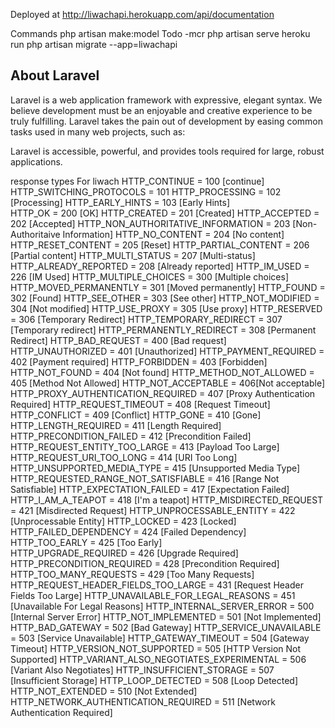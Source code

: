 Deployed at http://liwachapi.herokuapp.com/api/documentation

Commands
php artisan make:model Todo -mcr
php artisan serve
heroku run php artisan migrate --app=liwachapi
## About Laravel

Laravel is a web application framework with expressive, elegant syntax. We believe development must be an enjoyable and creative experience to be truly fulfilling. Laravel takes the pain out of development by easing common tasks used in many web projects, such as:

Laravel is accessible, powerful, and provides tools required for large, robust applications.

response types For liwach
 HTTP_CONTINUE = 100 [continue] 
     HTTP_SWITCHING_PROTOCOLS = 101
     HTTP_PROCESSING = 102 [Processing]
     HTTP_EARLY_HINTS = 103 [Early Hints]           
     HTTP_OK = 200 [OK]
     HTTP_CREATED = 201 [Created]
     HTTP_ACCEPTED = 202 [Accepted]
     HTTP_NON_AUTHORITATIVE_INFORMATION = 203 [Non-Authoritaive Information]
     HTTP_NO_CONTENT = 204 [No content]
     HTTP_RESET_CONTENT = 205 [Reset]
     HTTP_PARTIAL_CONTENT = 206 [Partial content]
     HTTP_MULTI_STATUS = 207 [Multi-status]
     HTTP_ALREADY_REPORTED = 208 [Already reported]
     HTTP_IM_USED = 226 [IM Used]
     HTTP_MULTIPLE_CHOICES = 300 [Multiple choices]
     HTTP_MOVED_PERMANENTLY = 301 [Moved permanently]
     HTTP_FOUND = 302 [Found]
     HTTP_SEE_OTHER = 303 [See other]
     HTTP_NOT_MODIFIED = 304 [Not modified]
     HTTP_USE_PROXY = 305 [Use proxy]
     HTTP_RESERVED = 306 [Temporary Redirect]
     HTTP_TEMPORARY_REDIRECT = 307 [Temporary redirect]
     HTTP_PERMANENTLY_REDIRECT = 308 [Permanent Redirect]
     HTTP_BAD_REQUEST = 400 [Bad request]
     HTTP_UNAUTHORIZED = 401 [Unauthorized]
     HTTP_PAYMENT_REQUIRED = 402 [Payment required]
     HTTP_FORBIDDEN = 403 [Forbidden]
     HTTP_NOT_FOUND = 404 [Not found]
     HTTP_METHOD_NOT_ALLOWED = 405 [Method Not Allowed]
     HTTP_NOT_ACCEPTABLE = 406[Not acceptable]
     HTTP_PROXY_AUTHENTICATION_REQUIRED = 407 [Proxy Authentication Required]
     HTTP_REQUEST_TIMEOUT = 408 [Request Timeout]
     HTTP_CONFLICT = 409 [Conflict]
     HTTP_GONE = 410 [Gone]
     HTTP_LENGTH_REQUIRED = 411 [Length Required]
     HTTP_PRECONDITION_FAILED = 412 [Precondition Failed]
     HTTP_REQUEST_ENTITY_TOO_LARGE = 413 [Payload Too Large]
     HTTP_REQUEST_URI_TOO_LONG = 414 [URI Too Long]
     HTTP_UNSUPPORTED_MEDIA_TYPE = 415 [Unsupported Media Type]
     HTTP_REQUESTED_RANGE_NOT_SATISFIABLE = 416 [Range Not Satisfiable]
     HTTP_EXPECTATION_FAILED = 417 [Expectation Failed]
     HTTP_I_AM_A_TEAPOT = 418 [I\'m a teapot]
     HTTP_MISDIRECTED_REQUEST = 421 [Misdirected Request]
     HTTP_UNPROCESSABLE_ENTITY = 422 [Unprocessable Entity]
     HTTP_LOCKED = 423 [Locked]
     HTTP_FAILED_DEPENDENCY = 424 [Failed Dependency]
     HTTP_TOO_EARLY = 425 [Too Early]   
     HTTP_UPGRADE_REQUIRED = 426 [Upgrade Required]  
     HTTP_PRECONDITION_REQUIRED = 428 [Precondition Required]
     HTTP_TOO_MANY_REQUESTS = 429 [Too Many Requests]  
     HTTP_REQUEST_HEADER_FIELDS_TOO_LARGE = 431 [Request Header Fields Too Large] 
     HTTP_UNAVAILABLE_FOR_LEGAL_REASONS = 451 [Unavailable For Legal Reasons]
     HTTP_INTERNAL_SERVER_ERROR = 500 [Internal Server Error]
     HTTP_NOT_IMPLEMENTED = 501 [Not Implemented]
     HTTP_BAD_GATEWAY = 502 [Bad Gateway]
     HTTP_SERVICE_UNAVAILABLE = 503 [Service Unavailable]
     HTTP_GATEWAY_TIMEOUT = 504 [Gateway Timeout]
     HTTP_VERSION_NOT_SUPPORTED = 505 [HTTP Version Not Supported]
     HTTP_VARIANT_ALSO_NEGOTIATES_EXPERIMENTAL = 506 [Variant Also Negotiates]
     HTTP_INSUFFICIENT_STORAGE = 507 [Insufficient Storage] 
     HTTP_LOOP_DETECTED = 508 [Loop Detected] 
     HTTP_NOT_EXTENDED = 510 [Not Extended]
     HTTP_NETWORK_AUTHENTICATION_REQUIRED = 511 [Network Authentication Required]

